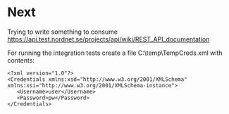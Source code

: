 Next
====

Trying to write something to consume https://api.test.nordnet.se/projects/api/wiki/REST_API_documentation


For running the integration tests create a file C:\temp\TempCreds.xml with contents:

    <?xml version="1.0"?>
    <Credentials xmlns:xsd="http://www.w3.org/2001/XMLSchema" xmlns:xsi="http://www.w3.org/2001/XMLSchema-instance">
       <Username>user</Username>
       <Password>pw</Password>
    </Credentials>

